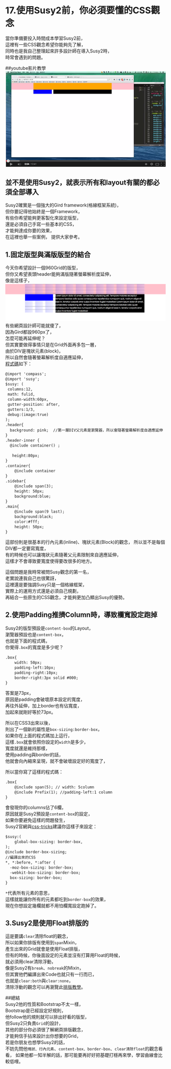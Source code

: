 # 17.使用Susy2前，你必須要懂的CSS觀念
當你準備要投入時間成本學習Susy2前，  
這裡有一些CSS觀念希望你能夠先了解，  
同時也是我自己整理起來許多設計師在導入Susy2時，  
時常會遇到的問題。    

##youtube影片教學  
<a href="https://www.youtube.com/watch?v=g99nvxlk6sk&feature=youtu.be" target="_blank">![](/images/video/susy2-17.png)</a>


## 並不是使用Susy2，就表示所有和layout有關的都必須全部導入
Susy2確實是一個強大的Gird framework(格線框架系統)，  
但你要記得他始終是一個Framework，  
有些你希望能夠更客製化來設定版型，  
還是必須自己手寫一些基本的CSS，  
才能夠達成你要的效果，  
在這裡也舉一些案例， 
提供大家參考。

## 1.固定版型與滿版版型的結合
今天你希望設計一個960Grid的版型，  
但你又希望表頭header能夠滿版隨著螢幕解析度延伸，  
像是這樣子，  
<img src="../../images/susy2-17.png" >
有些網頁設計師可能就傻了，  
因為Gird都設960px了，  
怎麼可能再延伸呢？  
但其實要做得事情只是在Grid外面再多包一層，  
由於DIV是塊狀元素(block)，  
所以自然會隨著螢幕解析度自適應延伸，  
<a href="http://sassmeister.com/gist/028cea6a21a5609cf839" target="_blank">程式碼</a>如下：
```
@import 'compass';
@import 'susy'; 
$susy: (
 columns:12,
 math: fulid,
 column-width:60px,
 gutter-position: after,
 gutters:1/3,
 debug:(image:true) 
);
.header{
  background: pink;  //第一層DIV父元素是瀏覽器，所以會隨著螢幕解析度自適應延伸
}
.header-inner {
  @include container() ;

   height:80px; 
}
.container{
	@include container
}
.sidebar{
	@include span(3);
	height: 50px;
	background:blue;
}
.main{
	@include span(9 last); 
	background:black;
	color:#fff; 
	height: 50px;
}
```
這部份則是很基本的行內元素(inline)、塊狀元素(Block)的觀念，
所以並不是每個DIV都一定要寫寬度，  
有的時候也可以讓塊狀元素隨著父元素限制來自適應延伸，  
這樣才不會導致要寬度使得要改很多的地方。  

這個問題是我時常被問Susy觀念的第一名，  
老實說連我自己也很驚訝，      
這裡還是要強調Susy只是一個格線框架，  
實際上的運用方式還是必須自己規劃，  
再結合一些原生的CSS觀念，才能夠更加凸顯出Susy的優勢。


## 2.使用Padding推擠Column時，導致欄寬設定跑掉
Susy2的版型預設是`content-box`的Layout，  
瀏覽器預設也是`content-box`，  
也就是下面的程式碼，  
你覺得`.box`的寬度是多少呢？  
```
.box{
	width: 50px;
	padding-left:10px;
	padding-right:10px;
	border-right:3px solid #000;
}
```
答案是73px，  
原因是padding會破壞原本設定的寬度，  
再往外延伸，加上border也有佔寬度，  
加起來就剛好等於73px。  

所以在CSS3出來以後，  
則出了一個新的屬性是`box-sizing:border-box`，  
如果你在上面的程式碼加上這行，  
這樣`.box`就會依照你設定的`width`是多少，  
寬度就還是維持那樣，  
使用padding與border的話，  
他就會向內縮來呈現，就不會破壞設定好的寬度了，  

所以當你寫了這樣的程式碼：
```
.box{
	@include span(5); // width: 5column
	@include Prefix(1); //padding-left:1 column
}
```
會發現你的columns佔了6欄，  
原因就是Susy2預設是`content-box`的設定，  
如果你要避免這樣的問題發生，  
Susy2官網與<a href="http://css-tricks.com/build-web-layouts-easily-susy/" target="_blank">css-tricks</a>建議你這樣子來設定：
```
$susy:(
	global-box-sizing: border-box,
);
@include border-box-sizing;
//編譯出來的CSS
*, *:before, *:after {
  -moz-box-sizing: border-box;
  -webkit-box-sizing: border-box;
  box-sizing: border-box; 
}
```
`*`代表所有元素的意思，  
這樣就能讓你所有的元素都吃到`border-box`的效果，  
現在你想設定幾欄就都不用怕欄寬設定跑掉了。  

## 3.Susy2是使用Float排版的
這是要講`clear`清除float的觀念，  
所以如果你排版有使用到`span`Mixin，  
產生出來的Grid就會是使用Float排版，  
但有的時候，你後面設定的元素並沒有打算用Float的時候，  
就必須用clear清除浮動，  
像是Susy2有`break`、`nobreak`的Mixin，  
但其實他們編譯出來Code也就只有一行而已，  
也就是`clear:both`與`clear:none`，  
清除浮動的觀念可以再瀏覽此<a href="https://doggy8088.github.io/csslayoutsite/clear.html" target="_blank">排版教學</a>。  


##總結  
Susy2他的性質和Bootstrap不太一樣，  
Bootstrap是已經設定好規則，  
他follow他的規則就可以排出好看的版型，  
但Susy2只負責`Grid`的設計，  
其他的部分你必須很了解網頁排版觀念，  
才能夠信手拈來設計出你想要的Grid，  
若是你朋友也想學Susy2的話，  
不妨先問他`塊狀、行內元素`、`content-box、border-box`、`clear清除float`的觀念看看， 
如果他都一知半解的話，那可能要再好好把基礎打穩再來學，學習曲線會比較低哩。  




  
